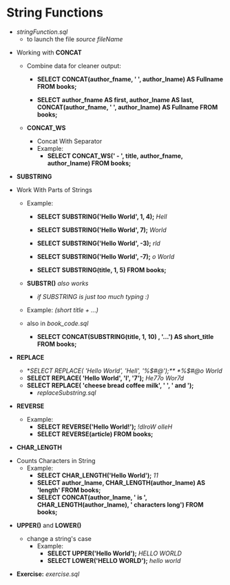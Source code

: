 # String Functions
- *stringFunction.sql*
    - to launch the file *source fileName*

* Working with **CONCAT**
    - Combine data for cleaner output:
        - **SELECT CONCAT(author_fname, ' ', author_lname) AS Fullname FROM books;**

        - **SELECT author_fname AS first, author_lname AS last, CONCAT(author_fname, ' ', author_lname) AS Fullname FROM books;**

    - **CONCAT_WS**
        - Concat With Separator
        - Example:  
            - **SELECT CONCAT_WS(' - ', title, author_fname, author_lname) FROM books;**

* **SUBSTRING**
- Work With Parts of Strings
    - Example:
        - **SELECT SUBSTRING('Hello World', 1, 4);** *Hell*
        - **SELECT SUBSTRING('Hello World', 7);** *World*

        - **SELECT SUBSTRING('Hello World', -3);** *rld*
        - **SELECT SUBSTRING('Hello World', -7);** *o World*

        - **SELECT SUBSTRING(title, 1, 5) FROM books;**

    - **SUBSTR()** *also works*
        - *if SUBSTRING is just too much typing :)*
    
    - Example: *(short title + ...)*
    - also in *book_code.sql*
        - **SELECT CONCAT(SUBSTRING(title, 1, 10) , '...') AS short_title FROM books;**

* **REPLACE**
    - **SELECT REPLACE( 'Hello World', 'Hell', '%$#@');** *%$#@o World*
    - **SELECT REPLACE( 'Hello World', 'l', '7');** *He77o Wor7d*
    - **SELECT REPLACE( 'cheese bread coffee milk', ' ', ' and ');**
        - *replaceSubstring.sql* 

* **REVERSE**
    - Example:
        - **SELECT REVERSE('Hello World!');** *!dlroW olleH*
        - **SELECT REVERSE(article) FROM books;**

* **CHAR_LENGTH**
- Counts Characters in String
    - Example:
        - **SELECT CHAR_LENGTH('Hello World');** *11*
        - **SELECT author_lname, CHAR_LENGTH(author_lname) AS 'length' FROM books;**
        - **SELECT CONCAT(author_lname, ' is ', CHAR_LENGTH(author_lname), ' characters long') FROM books;**

* **UPPER()** and **LOWER()**
    - change a string's case
        - Example:  
            - **SELECT UPPER('Hello World');** *HELLO WORLD*
            - **SELECT LOWER('HELLO WORLD');** *hello world*

* **Exercise:**
    *exercise.sql*